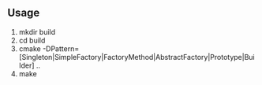 ## Usage
1. mkdir build
2. cd build
3. cmake -DPattern=[Singleton|SimpleFactory|FactoryMethod|AbstractFactory|Prototype|Builder] ..
4. make 